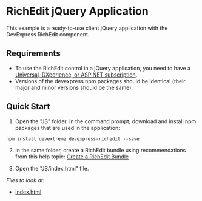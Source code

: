 # RichEdit jQuery Application

This example is a ready-to-use client jQuery application with the DevExpress RichEdit component.

## Requirements
* To use the RichEdit control in a jQuery application, you need to have a [Universal, DXperience, or ASP.NET subscription](https://www.devexpress.com/buy/net/).
* Versions of the devexpress npm packages should be identical (their major and minor versions should be the same).

## Quick Start

1. Open the "JS" folder. In the command prompt, download and install npm packages that are used in the application:

```
npm install devextreme devexpress-richedit --save
```

2. In the same folder, create a RichEdit bundle using recommendations from this help topic: [Create a RichEdit Bundle](https://docs.devexpress.com/AspNetCore/401721/office-inspired-controls/get-started/richedit-bundle#create-a-richedit-bundle)

3. Open the "JS/index.html" file.

<!-- default file list -->
*Files to look at*:
* [index.html](./JS/index.html)
<!-- default file list end -->